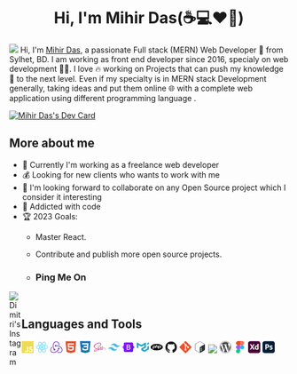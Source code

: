 <h1 align="center">Hi, I'm Mihir Das(☕💻❤️‍🔥)</h1>

<!-- Typing SVG by Mihir Das -->


<!-- Intro section -->

<img src="https://media.giphy.com/media/hvRJCLFzcasrR4ia7z/giphy.gif" width="23px"/> Hi, I'm [Mihir Das](https://github.com/the-mihir), a passionate Full stack (MERN) Web Developer 🤩 from Sylhet, BD. I am working as front end developer since 2016, specialy on web development 👨‍💻.
I love 🔥 working on Projects that can push my knowledge 🤯 to the next level. Even if my specialty is in MERN stack Development generally, taking ideas and put them online 🌐 with a complete web application using different programming language .

<!-- Floating img -->

<a href="https://app.daily.dev/mihirdas"><img src="https://api.daily.dev/devcards/28e43e1943034b5eb16d447b1b8d9870.png?r=ubd" width="400" alt="Mihir Das's Dev Card"/></a>
<br>

## More about me

- 💪 Currently I'm working as a freelance web developer
- 💰 Looking for new clients who wants to work with me
- 🤲 I'm looking forward to collaborate on any Open Source project which I consider it interesting
- 💉 Addicted with code
- 🏆 2023 Goals:
  - Master React.
  - Contribute and publish more open source projects.
 
  - <h3 align="left">Ping Me On</h3>
<!-- <a href="https://www.linkedin.com/in/getmihir/">
  <img align="left" alt="Mihir's LinkedIn" width="22px" src="https://raw.githubusercontent.com/peterthehan/peterthehan/master/assets/linkedin.svg" />
</a> -->
<a href="https://wa.me/+8801740623262">
  <img align="left" alt="Dimitri's Instagram" width="22px" src="https://upload.wikimedia.org/wikipedia/commons/thumb/6/6b/WhatsApp.svg/479px-WhatsApp.svg.png" />
</a>

<br>

## Languages and Tools

<code><img height="22" src="https://github.com/devicons/devicon/blob/master/icons/javascript/javascript-plain.svg"></code>
<code><img height="22" src="https://github.com/devicons/devicon/blob/master/icons/react/react-original.svg"></code>
<code><img height="22" src="https://github.com/devicons/devicon/blob/master/icons/redux/redux-original.svg"></code>
<code><img height="22" src="https://github.com/devicons/devicon/blob/master/icons/html5/html5-plain.svg"></code>
<code><img height="22" src="https://github.com/devicons/devicon/blob/master/icons/css3/css3-plain.svg"></code>
<code><img height="22" src="https://github.com/devicons/devicon/blob/master/icons/sass/sass-original.svg"></code>
<code><img height="22" src="https://github.com/devicons/devicon/blob/master/icons/tailwindcss/tailwindcss-plain.svg"></code>
<code><img height="22" src="https://github.com/devicons/devicon/blob/master/icons/bootstrap/bootstrap-original.svg"></code>
<code><img height="22" src="https://github.com/devicons/devicon/blob/master/icons/materialui/materialui-plain.svg"></code>
<code><img height="22" src="https://github.com/devicons/devicon/blob/master/icons/php/php-plain.svg"></code>
<code><img height="22" src="https://github.com/devicons/devicon/blob/master/icons/github/github-original.svg"></code>
<code><img height="22" src="https://github.com/devicons/devicon/blob/master/icons/git/git-plain.svg"></code>
<code><img height="22" src="https://github.com/devicons/devicon/blob/master/icons/bash/bash-original.svg"></code>
<code><img height="22" src="https://upload.wikimedia.org/wikipedia/commons/thumb/9/9a/Visual_Studio_Code_1.35_icon.svg/1024px-Visual_Studio_Code_1.35_icon.svg.png"></code>
<code><img height="22" src="https://github.com/devicons/devicon/blob/master/icons/wordpress/wordpress-plain.svg"></code>
<code><img height="22" src="https://github.com/devicons/devicon/blob/master/icons/figma/figma-original.svg"></code>
<code><img height="22" src="https://github.com/devicons/devicon/blob/master/icons/xd/xd-plain.svg"></code>
<code><img height="22" src="https://github.com/devicons/devicon/blob/master/icons/photoshop/photoshop-plain.svg"></code>
<!-- 
<code><img height="22" src=""></code>
<code><img height="22" src=""></code> -->
